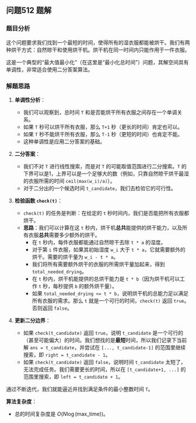 ## 问题512 题解

### 题目分析

这个问题要求我们找到一个最短的时间，使得所有的湿衣服都能被烘干。我们有两种烘干方式：自然晾干和使用烘干机。烘干机在同一时间内只能作用于一件衣服。

这是一个典型的“最大值最小化”（在这里是“最小化总时间”）问题，其解空间具有单调性，非常适合使用二分答案算法。

### 解题思路

1.  **单调性分析**：
    -   我们可以观察到，总时间 `T` 和是否能烘干所有衣服之间存在一个单调关系。
    -   如果 `T` 秒可以烘干所有衣服，那么 `T+1` 秒（更长的时间）肯定也可以。
    -   如果 `T` 秒不能烘干所有衣服，那么 `T-1` 秒（更短的时间）也肯定不能。
    -   这种单调性是应用二分答案的基础。

2.  **二分答案**：
    -   我们不对 `T` 进行线性搜索，而是对 `T` 的可能取值范围进行二分搜索。`T` 的下界可以是1，上界可以是一个足够大的数（例如，只靠自然晾干烘干最湿的衣服所需的时间 `ceil(max(w_i)/a)`）。
    -   对于二分出的一个候选时间 `t_candidate`，我们去检验它的可行性。

3.  **检验函数 `check(t)`**：
    -   `check(t)` 的任务是判断：在给定的 `t` 秒时间内，我们是否能把所有衣服都烘干。
    -   **思路**：我们可以计算在这 `t` 秒内，烘干机**总共**能提供的烘干能力，以及所有衣服**总共**需要多少额外的烘干。
        -   在 `t` 秒内，每件衣服都能通过自然晾干去除 `t * a` 的湿度。
        -   对于第 `i` 件衣服，如果其初始湿度 `w_i` 大于 `t * a`，它就需要额外的烘干。需要的烘干量为 `w_i - t * a`。
        -   我们将所有需要额外烘干的衣服的所需烘干量加起来，得到 `total_needed_drying`。
        -   在 `t` 秒内，烘干机能提供的总烘干能力是 `t * b`（因为烘干机可以工作 `t` 秒，每秒提供 `b` 的额外烘干量）。
        -   如果 `total_needed_drying <= t * b`，说明烘干机的总能力足以满足所有衣服的需求。那么 `t` 就是一个可行的时间，`check(t)` 返回 `true`。否则返回 `false`。

4.  **更新二分边界**：
    -   如果 `check(t_candidate)` 返回 `true`，说明 `t_candidate` 是一个可行的（甚至可能偏大）的时间。我们想找的是**最短**时间，所以我们记录下当前解 `ans = t_candidate`，并尝试在 `[..., t_candidate-1]` 的范围里继续搜索，即 `right = t_candidate - 1`。
    -   如果 `check(t_candidate)` 返回 `false`，说明时间 `t_candidate` 太短了，无法完成任务。我们需要更长的时间，所以在 `[t_candidate+1, ...]` 的范围里搜索，即 `left = t_candidate + 1`。

通过不断迭代，我们就能逼近并找到满足条件的最小整数时间 `T`。

**算法复杂度**：
-   总的时间复杂度是 $O(N \log(\text{max\_time}))$。
